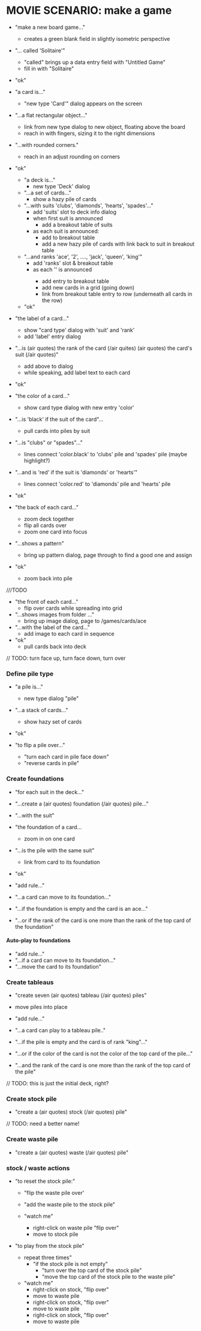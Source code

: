 # MOVIE SCENARIO:  make a game

- "make a new board game..."
	- creates a green blank field in slightly isometric perspective
- "... called 'Solitaire'"
	- "called" brings up a data entry field with "Untitled Game"
	- fill in with "Solitaire"
- "ok"

- "a card is..."
	- "new type 'Card'" dialog appears on the screen
- "...a flat rectangular object..."
	- link from new type dialog to new object, floating above the board
	- reach in with fingers, sizing it to the right dimensions
- "...with rounded corners."
	- reach in an adjust rounding on corners
- "ok"

	- "a deck is..."
		- new type 'Deck' dialog
	- "...a set of cards..."
		- show a hazy pile of cards
	- "...with suits 'clubs', 'diamonds', 'hearts', 'spades'..."
		- add 'suits' slot to deck info dialog
		- when first suit is announced
			- add a breakout table of suits
		- as each suit is announced:
			- add <suit> to breakout table
			- add a new hazy pile of cards with link back to suit in breakout table
	- "...and ranks 'ace', '2', ...., 'jack', 'queen', 'king'"
		- add 'ranks' slot & breakout table
		- as each '<rank>' is announced
			- add entry to breakout table
			- add new cards in a grid (going down)
			- link from breakout table entry to row (underneath all cards in the row)
	- "ok"


- "the label of a card..."
	- show "card type' dialog with 'suit' and 'rank'
	- add 'label' entry dialog
- "...is (air quotes) the rank of the card (/air quites) <dash> (air quotes) the card's suit (/air quotes)"
	- add above to dialog
	- while speaking, add label text to each card
- "ok"


- "the color of a card..."
	- show card type dialog with new entry 'color'
- "...is 'black' if the suit of the card"...
	- pull cards into piles by suit
- "...is "clubs" or "spades"..."
	- lines connect 'color.black' to 'clubs' pile and 'spades' pile (maybe highlight?)
- "...and is 'red' if the suit is 'diamonds' or 'hearts'"
	- lines connect 'color.red' to 'diamonds' pile and 'hearts' pile
- "ok"

- "the back of each card..."
	- zoom deck together
	- flip all cards over
	- zoom one card into focus
- "...shows a pattern"
	- bring up pattern dialog, page through to find a good one and assign
- "ok"
	- zoom back into pile

///TODO
- "the front of each card..."
	- flip over cards while spreading into grid
- "...shows images from folder ..."
	- bring up image dialog, page to /games/cards/ace
- "...with the label of the card..."
	- add image to each card in sequence
- "ok"
	- pull cards back into deck


// TODO: turn face up, turn face down, turn over


### Define pile type
- "a pile is..."
	- new type dialog "pile"
- "...a stack of cards..."
	- show hazy set of cards
- "ok"

- "to flip a pile over..."
	- "turn each card in pile face down"
	- "reverse cards in pile"


### Create foundations
- "for each suit in the deck..."
- "...create a (air quotes) foundation (/air quotes) pile..."
- "...with the suit"

- "the foundation of a card...
	- zoom in on one card
- "...is the pile with the same suit"
	- link from card to its foundation
- "ok"

- "add rule..."
- "...a card can move to its foundation..."
- "...if the foundation is empty and the card is an ace..."
- "...or if the rank of the card is one more than the rank of the top card of the foundation"

#### Auto-play to foundations
- "add rule..."
- "...if a card can move to its foundation..."
- "...move the card to its foundation"


### Create tableaus
- "create seven (air quotes) tableau (/air quotes) piles"
- move piles into place

- "add rule..."
- "...a card can play to a tableau pile.."
- "...if the pile is empty and the card is of rank "king"..."
- "...or if the color of the card is not the color of the top card of the pile..."
- "...and the rank of the card is one more than the rank of the top card of the pile"


// TODO: this is just the initial deck, right?
### Create stock pile
- "create a (air quotes) stock (/air quotes) pile"

// TODO: need a better name!
### Create waste pile
- "create a (air quotes) waste (/air quotes) pile"

### stock / waste actions
- "to reset the stock pile:"
	- "flip the waste pile over'
	- "add the waste pile to the stock pile"

	- "watch me"
		- right-click on waste pile "flip over"
		- move to stock pile

- "to play from the stock pile"
	- repeat three times"
		- "if the stock pile is not empty"
			- "turn over the top card of the stock pile"
			- "move the top card of the stock pile to the waste pile"
	- "watch me"
		- right-click on stock, "flip over"
		- move to waste pile
		- right-click on stock, "flip over"
		- move to waste pile
		- right-click on stock, "flip over"
		- move to waste pile



